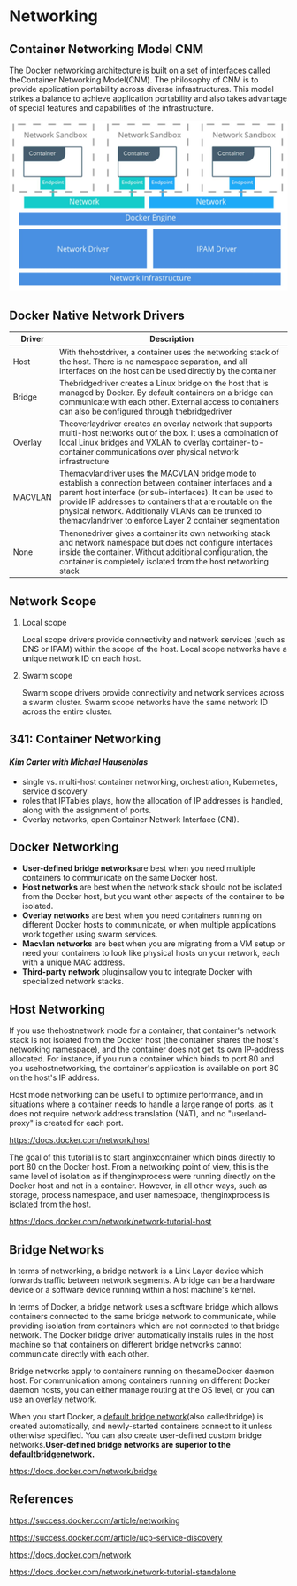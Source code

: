 # Networking

## Container Networking Model CNM

The Docker networking architecture is built on a set of interfaces called theContainer Networking Model(CNM). The philosophy of CNM is to provide application portability across diverse infrastructures. This model strikes a balance to achieve application portability and also takes advantage of special features and capabilities of the infrastructure.

![image](../../media/DevOps-Docker-Networking-image1.jpg)

## Docker Native Network Drivers

| **Driver** | **Description**                                                                                                                                                                                                                                                                                                                                           |
|-----------|-------------------------------------------------------------|
| Host       | With thehostdriver, a container uses the networking stack of the host. There is no namespace separation, and all interfaces on the host can be used directly by the container                                                                                                                                                                           |
| Bridge     | Thebridgedriver creates a Linux bridge on the host that is managed by Docker. By default containers on a bridge can communicate with each other. External access to containers can also be configured through thebridgedriver                                                                                                                         |
| Overlay    | Theoverlaydriver creates an overlay network that supports multi-host networks out of the box. It uses a combination of local Linux bridges and VXLAN to overlay container-to-container communications over physical network infrastructure                                                                                                              |
| MACVLAN    | Themacvlandriver uses the MACVLAN bridge mode to establish a connection between container interfaces and a parent host interface (or sub-interfaces). It can be used to provide IP addresses to containers that are routable on the physical network. Additionally VLANs can be trunked to themacvlandriver to enforce Layer 2 container segmentation |
| None       | Thenonedriver gives a container its own networking stack and network namespace but does not configure interfaces inside the container. Without additional configuration, the container is completely isolated from the host networking stack                                                                                                            |

## Network Scope

1. Local scope

    Local scope drivers provide connectivity and network services (such as DNS or IPAM) within the scope of the host. Local scope networks have a unique network ID on each host.

2. Swarm scope

    Swarm scope drivers provide connectivity and network services across a swarm cluster. Swarm scope networks have the same network ID across the entire cluster.

## 341: Container Networking

#### *Kim Carter with Michael Hausenblas*

- single vs. multi-host container networking, orchestration, Kubernetes, service discovery
- roles that IPTables plays, how the allocation of IP addresses is handled, along with the assignment of ports.
- Overlay networks, open Container Network Interface (CNI).

## Docker Networking

- **User-defined bridge networks**are best when you need multiple containers to communicate on the same Docker host.
- **Host networks** are best when the network stack should not be isolated from the Docker host, but you want other aspects of the container to be isolated.
- **Overlay networks** are best when you need containers running on different Docker hosts to communicate, or when multiple applications work together using swarm services.
- **Macvlan networks** are best when you are migrating from a VM setup or need your containers to look like physical hosts on your network, each with a unique MAC address.
- **Third-party network** pluginsallow you to integrate Docker with specialized network stacks.

## Host Networking

If you use thehostnetwork mode for a container, that container's network stack is not isolated from the Docker host (the container shares the host's networking namespace), and the container does not get its own IP-address allocated. For instance, if you run a container which binds to port 80 and you usehostnetworking, the container's application is available on port 80 on the host's IP address.

Host mode networking can be useful to optimize performance, and in situations where a container needs to handle a large range of ports, as it does not require network address translation (NAT), and no "userland-proxy" is created for each port.

https://docs.docker.com/network/host

The goal of this tutorial is to start anginxcontainer which binds directly to port 80 on the Docker host. From a networking point of view, this is the same level of isolation as if thenginxprocess were running directly on the Docker host and not in a container. However, in all other ways, such as storage, process namespace, and user namespace, thenginxprocess is isolated from the host.

https://docs.docker.com/network/network-tutorial-host

## Bridge Networks

In terms of networking, a bridge network is a Link Layer device which forwards traffic between network segments. A bridge can be a hardware device or a software device running within a host machine's kernel.

In terms of Docker, a bridge network uses a software bridge which allows containers connected to the same bridge network to communicate, while providing isolation from containers which are not connected to that bridge network. The Docker bridge driver automatically installs rules in the host machine so that containers on different bridge networks cannot communicate directly with each other.

Bridge networks apply to containers running on thesameDocker daemon host. For communication among containers running on different Docker daemon hosts, you can either manage routing at the OS level, or you can use an [overlay network](https://docs.docker.com/network/overlay/).

When you start Docker, a [default bridge network](https://docs.docker.com/network/bridge/#use-the-default-bridge-network)(also calledbridge) is created automatically, and newly-started containers connect to it unless otherwise specified. You can also create user-defined custom bridge networks.**User-defined bridge networks are superior to the defaultbridgenetwork.**

https://docs.docker.com/network/bridge

## References

https://success.docker.com/article/networking

https://success.docker.com/article/ucp-service-discovery

https://docs.docker.com/network

https://docs.docker.com/network/network-tutorial-standalone
